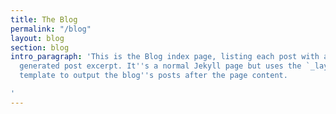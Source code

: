 ```yaml
---
title: The Blog
permalink: "/blog"
layout: blog
section: blog
intro_paragraph: 'This is the Blog index page, listing each post with an automatically
  generated post excerpt. It''s a normal Jekyll page but uses the `_layouts/blog.html`
  template to output the blog''s posts after the page content.

'
---
```



